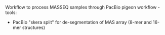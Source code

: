 Workflow to process MASSEQ samples through PacBio pigeon workflow - tools: 
- PacBio "skera split" for de-segmentation of MAS array (8-mer and 16-mer structures)
